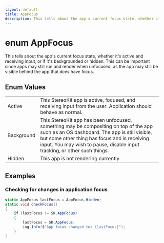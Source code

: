 ```yaml
---
layout: default
title: AppFocus
description: This tells about the app's current focus state, whether it's active and receiving input, or if it's backgrounded or hidden. This can be important since apps may still run and render when unfocused, as the app may still be visible behind the app that _does_ have focus.
---
```

# enum AppFocus

This tells about the app's current focus state, whether it's
active and receiving input, or if it's backgrounded or hidden. This can
be important since apps may still run and render when unfocused, as the
app may still be visible behind the app that _does_ have focus.

## Enum Values

|  |  |
|--|--|
|Active|This StereoKit app is active, focused, and receiving input from the user. Application should behave as normal.|
|Background|This StereoKit app has been unfocused, something may be compositing on top of the app such as an OS dashboard. The app is still visible, but some other thing has focus and is receiving input. You may wish to pause, disable input tracking, or other such things.|
|Hidden|This app is not rendering currently.|

## Examples

### Checking for changes in application focus
```csharp
static AppFocus lastFocus = AppFocus.Hidden;
static void CheckFocus()
{
	if (lastFocus != SK.AppFocus)
	{
		lastFocus = SK.AppFocus;
		Log.Info($"App focus changed to: {lastFocus}");
	}
}
```

